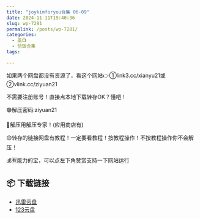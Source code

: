 ```yaml
---
title: "joykimforyou合集 06-09"
date: 2024-11-11T19:40:36
slug: wp-7281
permalink: /posts/wp-7281/
categories:
  - 盖📺
  - 恰饭合集
tags:

---
```


如果两个网盘都没有资源了，看这个网站👉①link3.cc/xianyu21或②vlink.cc/ziyuan21

不需要注册账号！直接点本地下载转存OK？懂吧！

🟢解压密码:ziyuan21

🔵解压用解压专家！(应用商店有)

🟡转存的链接网盘有教程！一定要看教程！按教程操作！不按教程操作你不会解压！

💰🈶能力的宝，可以点左下角赞赏支持一下网站运行

## 📦 下载链接
- [迅雷云盘](https://blziyuan21.com/pay-download/7281?key=a4c0730f64&down_id=0)
- [123云盘](https://blziyuan21.com/pay-download/7281?key=a4c0730f64&down_id=1)

